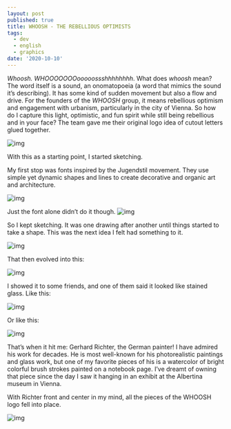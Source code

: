 ```yaml
---
layout: post
published: true
title: WHOOSH - THE REBELLIOUS OPTIMISTS
tags:
  - dev
  - english
  - graphics
date: '2020-10-10'
---
```

*Whoosh.*
*WHOOOOOOOooooossshhhhhhhh*.
What does *whoosh* mean? The word itself is a sound, an onomatopoeia (a word that mimics  the sound it’s describing). It has some kind of sudden movement but also a flow and drive. For the founders of the *WHOOSH* group, it  means rebellious optimism and engagement with urbanism, particularly in  the city of Vienna. So how do I capture this light, optimistic, and fun  spirit while still being rebellious and in your face?
The team gave me their original logo idea of cutout letters glued together.

![img](https://db3pap003files.storage.live.com/y4m3mRPUtNWtChoumC_StOrkrsaEfsiLQf1imPXxGX6AzsL91yTL-j8sanlpJXoGO8sSl_C4rb_QfaIUUDJlkSFd-BQkeYvFKvg50_SlsCyiabGO4XOJ06_FLixNMYY3I49kpMIf1aYYCWEKTMrCZN8krEJdXrNuiZq2Ira1BI2V2Tpn5nP9oRdnjA6hHFNlV7W?width=474&height=480&cropmode=none)

With this as a starting point, I started sketching.

My first stop was fonts inspired by the Jugendstil movement. They use  simple yet dynamic shapes and lines to create decorative and organic art and architecture.

![img](https://db3pap003files.storage.live.com/y4muvY0V0eFozfJndJka8GGmdHsHLq33VodcGCttOY-KQ4ahs8XSGX86_HgxCH_jr08nwpj0OrB6KyjD5W7D2uYnZ0oe7Dqrm5iKQyhcgwknVC3edup8n0Y39xP7RYa9mFT2T5pfAb1tGQV3vuKihJ_eEwDBAq5pp9_3ySaHIcWFSUASKQnt-BLn-Ha8QfDLXAz?width=429&height=148&cropmode=none)

Just the font alone didn’t do it though.
![img](https://db3pap003files.storage.live.com/y4m4NA_3go_I-asaDC3Ke-aDAbjUk-lxoLv98Ex7zXoL1kYSG4IW4ZUMdnXH2YU6LLt7Puk-yAx4xrT2mKKhHszBYfBS7EeBH9b1JyRlpTzkcnWkDsBms8Mh9MKHEFp1L2DWVm2jaHOOHMMgx0YFhPXNCaxTAjAD9NfBMakRzUPuHPFQKjZL3xy-W2yeKkjZ44b?width=1000&height=1000&cropmode=none)

So I kept sketching. It was one drawing after another until things started to take a shape. This was the next idea I felt had something to it.

![img](https://db3pap003files.storage.live.com/y4mhWFrFGikBG3qKARfo5XJBm8NykjiPlcvuDWjU95QYrL6cK7riU_LpV5sDVRc9BThNWmKKea2bzC5LXWWS6AMsOFWq77IaoFKEIt4cxHuiWLNCrbBlLY2VGIrDf8JfRetiAFlOca33Dk_waQOjUP6m4cM17tBEozfGjxoCCuzYaYL0i_c_ISV9EJuX44cy5QP?width=871&height=871&cropmode=none)

That then evolved into this:

![img](https://db3pap003files.storage.live.com/y4mRHWddqFDbjkbik8e8Xw0yssLu74TY9kfn41LWxmI3asdjrRfkknWWXS9RHX1rz_6zvJK_0w6BKw6zsvwHf0Ok7DaIFyE6DjWzffyYi876nvcri3JtQVwNjn5-nDTdyopiNbF4c0OslHi3LKKGcalcNPaxHrps3j52D5vTyXKIPN1-axEpZlog2vRVZYTSnjn?width=1000&height=707&cropmode=none)

I showed it to some friends, and one of them said it looked like stained glass. Like this:

![img](https://db3pap003files.storage.live.com/y4mTXLqme9kwuF5QOvfAw3p6FAIyL2uYzYwaPi9kHxJU6eXlzdpE88BI6eaNVTkOayrPjULwI2rWLHREeByLKM0QmWRIBv7SgEK1fePKqDHcTpL_7TiFwWve1vzUf4efcB-Cu1BavqMKtXKrSF_bFOsGt1AL8ZvOTKs_uCm1TMd21_jVyXmVmECT7tKbfN1SR3O?width=1600&height=1066&cropmode=none)

Or like this:

![img](https://db3pap003files.storage.live.com/y4mtJiAV0ovnFXNkg4_B66tBx60B8WD9Ta4ThAmQ1rSGoe0knEMayISZ78V3YzwcjI6Pmz1KnN_g52yBPGqVHr6csGRH1ZyTaS0D0eiJod-h0hNa7XwlXRp8sCERBGoVgJ3-NxUmJ284FGyEBztVnSB9DiAGrnXf7eh_Ov4Uc07c0RbBzZb63uNZFWBHYsAL5Ig?width=497&height=750&cropmode=none)

That’s when it hit me: Gerhard Richter, the German painter! I have admired his work for decades. He is most well-known for his photorealistic  paintings and glass work, but one of my favorite pieces of his is a  watercolor of bright colorful brush strokes painted on a notebook page.  I’ve dreamt of owning that piece since the day I saw it hanging in an  exhibit at the Albertina museum in Vienna.

With Richter front and center in my mind, all the pieces of the WHOOSH logo fell into place.

![img](https://db3pap003files.storage.live.com/y4mJWyMUZqVWaG2RY_M0L1tZgDjgITBoBzsNrTvhVefgUtDV-uhwxEijDYhPteUuPrpsjVPCuvHKPD_0ReL4S6tggvuPpnsbBVQ0BMrNVAe3daa4aih3hUQWp63YQoHrplCC7pLm2bWvmXQNICkmde9N6ertBOU5CFqUTi44JlPfnBMHjlXzaAv85dodtAzQNFV?width=1000&height=1000&cropmode=none)